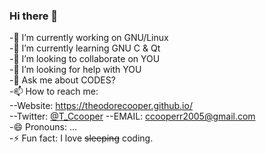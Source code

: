 ### Hi there 👋

-🔭 I’m currently working on GNU/Linux    
-🌱 I’m currently learning GNU C & Qt   
-👯 I’m looking to collaborate on YOU  
-🤔 I’m looking for help with YOU  
-💬 Ask me about CODES?  
-📫 How to reach me:  
--Website: https://theodorecooper.github.io/  
--Twitter: [@T_Ccooper](https://twitter.com/T_Ccooper/)
--EMAIL: ccooperr2005@gmail.com  
-😄 Pronouns: ...  
-⚡ Fun fact: I love ~~sleeping~~ coding.  

